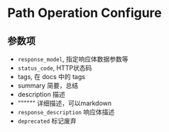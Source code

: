 # Path Operation Configure

## 参数项

- `response_model`, 指定响应体数据参数等
- `status_code`, HTTP状态码
- tags, 在 docs 中的 tags
- summary 简要，总结
- description 描述
- """""" 详细描述，可以markdown
- `response_description` 响应体描述
- `deprecated` 标记废弃
